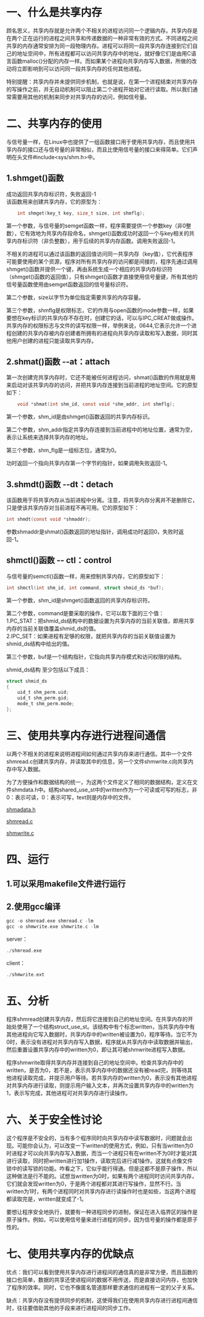 # 一、什么是共享内存

顾名思义，共享内存就是允许两个不相关的进程访问同一个逻辑内存。共享内存是在两个正在运行的进程之间共享和传递数据的一种非常有效的方式。不同进程之间共享的内存通常安排为同一段物理内存。进程可以将同一段共享内存连接到它们自己的地址空间中，所有进程都可以访问共享内存中的地址，就好像它们是由用C语言函数malloc()分配的内存一样。而如果某个进程向共享内存写入数据，所做的改动将立即影响到可以访问同一段共享内存的任何其他进程。<br>

特别提醒：共享内存并未提供同步机制，也就是说，在第一个进程结束对共享内存的写操作之前，并无自动机制可以阻止第二个进程开始对它进行读取。所以我们通常需要用其他的机制来同步对共享内存的访问，例如信号量。<br>

# 二、共享内存的使用
与信号量一样，在Linux中也提供了一组函数接口用于使用共享内存，而且使用共享内存的接口还与信号量的非常相似，而且比使用信号量的接口来得简单。它们声明在头文件#include<sys/shm.h>中。<br>

## 1.shmget()函数
成功返回共享内存标识符，失败返回-1<br>
该函数用来创建共享内存，它的原型为：<br>
```c
    int shmget(key_t key, size_t size, int shmflg);
```
第一个参数，与信号量的semget函数一样，程序需要提供一个参数key（非0整数），它有效地为共享内存段命名，shmget()函数成功时返回一个与key相关的共享内存标识符（非负整数），用于后续的共享内存函数。调用失败返回-1。<br>

不相关的进程可以通过该函数的返回值访问同一共享内存（key值），它代表程序可能要使用的某个资源，程序对所有共享内存的访问都是间接的，程序先通过调用shmget()函数并提供一个键，再由系统生成一个相应的共享内存标识符（shmget()函数的返回值），只有shmget()函数才直接使用信号量键，所有其他的信号量函数使用由semget函数返回的信号量标识符。

第二个参数，size以字节为单位指定需要共享的内存容量。<br>

第三个参数，shmflg是权限标志，它的作用与open函数的mode参数一样，如果要想在key标识的共享内存不存在时，创建它的话，可以与IPC_CREAT做或操作。共享内存的权限标志与文件的读写权限一样，举例来说，0644,它表示允许一个进程创建的共享内存被内存创建者所拥有的进程向共享内存读取和写入数据，同时其他用户创建的进程只能读取共享内存。<br>

## 2.shmat()函数  --at：attach
第一次创建完共享内存时，它还不能被任何进程访问，shmat()函数的作用就是用来启动对该共享内存的访问，并把共享内存连接到当前进程的地址空间。它的原型如下：<br>
```c
    void *shmat(int shm_id, const void *shm_addr, int shmflg);
```
第一个参数，shm_id是由shmget()函数返回的共享内存标识。<br>

第二个参数，shm_addr指定共享内存连接到当前进程中的地址位置，通常为空，表示让系统来选择共享内存的地址。<br>

第三个参数，shm_flg是一组标志位，通常为0。<br>

功时返回一个指向共享内存第一个字节的指针，如果调用失败返回-1。<br>

## 3.shmdt()函数  --dt：detach
该函数用于将共享内存从当前进程中分离。注意，将共享内存分离并不是删除它，只是使该共享内存对当前进程不再可用。它的原型如下：<br>
```c
int shmdt(const void *shmaddr);
```
参数shmaddr是shmat()函数返回的地址指针，调用成功时返回0，失败时返回-1。<br>

## shmctl()函数  -- ctl：control
与信号量的semctl()函数一样，用来控制共享内存，它的原型如下：<br>
```c
int shmctl(int shm_id, int command, struct shmid_ds *buf);
```
第一个参数，shm_id是shmget()函数返回的共享内存标识符。<br>

第二个参数，command是要采取的操作，它可以取下面的三个值：<br>
1.PC_STAT：把shmid_ds结构中的数据设置为共享内存的当前关联值，即用共享内存的当前关联值覆盖shmid_ds的值。<br>
2.IPC_SET：如果进程有足够的权限，就把共享内存的当前关联值设置为shmid_ds结构中给出的值。<br>

第三个参数，buf是一个结构指针，它指向共享内存模式和访问权限的结构。<br>

shmid_ds结构 至少包括以下成员：<br>
```c
struct shmid_ds
{
    uid_t shm_perm.uid;
    uid_t shm_perm.gid;
    mode_t shm_perm.mode;
};
```

# 三、使用共享内存进行进程间通信
以两个不相关的进程来说明进程间如何通过共享内存来进行通信。其中一个文件shmread.c创建共享内存，并读取其中的信息，另一个文件shmwrite.c向共享内存中写入数据。<br>

为了方便操作和数据结构的统一，为这两个文件定义了相同的数据结构，定义在文件shmdata.h中。结构shared_use_st中的written作为一个可读或可写的标志，非0：表示可读，0：表示可写，text则是内存中的文件。

[shmadata.h](https://github.com/yiyading/Embedded-software/blob/master/%E5%85%B1%E4%BA%AB%E5%86%85%E5%AD%98%E9%80%9A%E4%BF%A1/shmdata.h)

[shmread.c](https://github.com/yiyading/Embedded-software/blob/master/%E5%85%B1%E4%BA%AB%E5%86%85%E5%AD%98%E9%80%9A%E4%BF%A1/shmread.c)

[shmwrite.c](https://github.com/yiyading/Embedded-software/blob/master/%E5%85%B1%E4%BA%AB%E5%86%85%E5%AD%98%E9%80%9A%E4%BF%A1/shmwrite.c)


# 四、运行
## 1.可以采用makefile文件进行运行

## 2.使用gcc编译
```c
gcc -o shmread.exe shmread.c -lm
gcc -o shmwrite.exe shmwrite.c -lm
```
server：<br>
```c
./shmread.exe
```
client：<br>
```c
./shmwrite.ext
```

# 五、分析
程序shmread创建共享内存，然后将它连接到自己的地址空间。在共享内存的开始处使用了一个结构struct_use_st。该结构中有个标志written，当共享内存中有其他进程向它写入数据时，共享内存中的written被设置为0，程序等待。当它不为0时，表示没有进程对共享内存写入数据，程序就从共享内存中读取数据并输出，然后重置设置共享内存中的written为0，即让其可被shmwrite进程写入数据。<br>

程序shmwrite取得共享内存并连接到自己的地址空间中。检查共享内存中的written，是否为0，若不是，表示共享内存中的数据还没有被read完，则等待其他进程读取完成，并提示用户等待。若共享内存的written为0，表示没有其他进程对共享内存进行读取，则提示用户输入文本，并再次设置共享内存中的written为1，表示写完成，其他进程可对共享内存进行读操作。<br>

# 六、关于安全性讨论
这个程序是不安全的，当有多个程序同时向共享内存中读写数据时，问题就会出现。可能你会认为，可以改变一下written的使用方式，例如，只有当written为0时进程才可以向共享内存写入数据，而当一个进程只有在written不为0时才能对其进行读取，同时把written进行加1操作，读取完后进行减1操作。这就有点像文件锁中的读写锁的功能。咋看之下，它似乎能行得通。但是这都不是原子操作，所以这种做法是行不能的。试想当written为0时，如果有两个进程同时访问共享内存，它们就会发现written为0，于是两个进程都对其进行写操作，显然不行。当written为1时，有两个进程同时对共享内存进行读操作时也是如些，当这两个进程都读取完是，written就变成了-1。<br>

要想让程序安全地执行，就要有一种进程同步的进制，保证在进入临界区的操作是原子操作。例如，可以使用信号量来进行进程的同步。因为信号量的操作都是原子性的。


# 七、使用共享内存的优缺点
优点：我们可以看到使用共享内存进行进程间的通信真的是非常方便，而且函数的接口也简单，数据的共享还使进程间的数据不用传送，而是直接访问内存，也加快了程序的效率。同时，它也不像匿名管道那样要求通信的进程有一定的父子关系。<br>

缺点：共享内存没有提供同步的机制，这使得我们在使用共享内存进行进程间通信时，往往要借助其他的手段来进行进程间的同步工作。<br>
